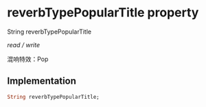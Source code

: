 


# reverbTypePopularTitle property







String reverbTypePopularTitle
  
_<span class="feature">read / write</span>_



<p>混响特效：Pop</p>



## Implementation

```dart
String reverbTypePopularTitle;
```







